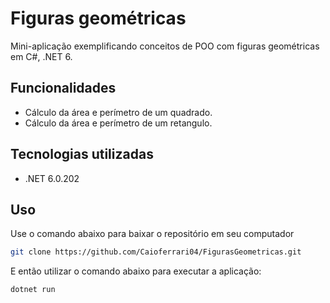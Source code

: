 # Figuras geométricas

Mini-aplicação exemplificando conceitos de POO com figuras geométricas em C#, .NET 6.

## Funcionalidades

- Cálculo da área e perímetro de um quadrado.
- Cálculo da área e perímetro de um retangulo.

## Tecnologias utilizadas

- .NET 6.0.202

## Uso

Use o comando abaixo para baixar o repositório em seu computador

```bash
git clone https://github.com/Caioferrari04/FigurasGeometricas.git
```
 E então utilizar o comando abaixo para executar a aplicação:
 
 ```
 dotnet run
 ```
